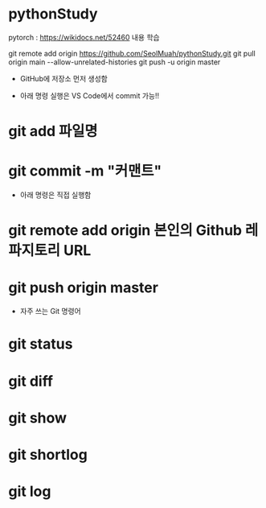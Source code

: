 # pythonStudy
pytorch : https://wikidocs.net/52460 내용 학습

git remote add origin https://github.com/SeolMuah/pythonStudy.git
git pull origin main --allow-unrelated-histories
git push -u origin master

- GitHub에 저장소 먼저 생성함

- 아래 명령 실행은 VS Code에서 commit 가능!!
# git add 파일명
# git commit -m "커맨트"

- 아래 명령은 직접 실행함
# git remote add origin 본인의 Github 레파지토리 URL
# git push origin master

* 자주 쓰는 Git 명령어
# git status 
# git diff
# git show
# git shortlog
# git log